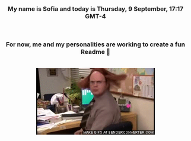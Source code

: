 


<div align="center">
<h3 >My name is Sofia and today is Thursday, 9 September, 17:17 GMT-4</h3><br>
<h3 >For now, me and my personalities are working to create a fun Readme 👋
</h3><br>
<img src='img/dwight.gif' alt='working...'/>
</div>
